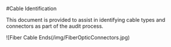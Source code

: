 #Cable Identification

This document is provided to assist in identifying cable types and connectors as part of the audit process.

![Fiber Cable Ends(/img/FiberOpticConnectors.jpg)


